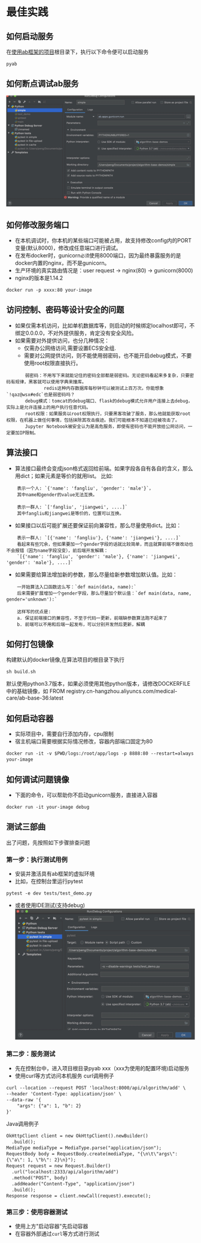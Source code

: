 
# 最佳实践

## 如何启动服务
在[使用ab框架的项目](./../../examples/simple)根目录下，执行以下命令便可以启动服务
```
pyab
```

## 如何断点调试ab服务
![debug](./../../debug.jpg)


## 如何修改服务端口
- 在本机调试时，你本机的某些端口可能被占用，故支持修改config内的PORT变量(默认8000)，修改成任意端口进行调试。
- 在发布docker时，gunicorn`必须`使用8000端口，因为最终暴露服务的是docker内置的nginx，而不是gunicorn。
- 生产环境的真实路由情况是：user request -> nginx(80) -> gunicorn(8000)
- nginx的版本是1.14.2

```
docker run -p xxxx:80 your-image 
```


## 访问控制、密码等设计安全的问题
- 如果仅需本机访问，比如单机数据库等，则启动的时候绑定localhost即可，不绑定0.0.0.0，不对外提供服务，肯定没有安全风险。
- 如果需要对外提供访问，也分几种情况：
  - 仅需办公网络访问,需要设置ECS安全组.
  - 需要对公网提供访问，则不能使用弱密码，也不能开启debug模式，不要使用root权限直接执行。
  
```
       弱密码：不用写下来就能记住的密码全部都是弱密码。无论密码看起来多复杂，只要密码有规律，黑客就可以使用字典来撞库。
              redis这种内存数据库每秒钟可以被测试上百万次。你能想象`!qaz@wsx#edc`也是弱密码吗？
       debug模式：tomcat的debug端口、flask的debug模式允许用户连接上去debug，实际上是允许连接上的用户执行任意代码。
       root权限：如果服务以root权限执行，只要黑客攻破了服务，那么他就能获取root权限，在机器上做任何事情，包括抹除其攻击痕迹。我们可能根本不知道已经被攻击了。
       Jupyter Notebook被安全认为是高危服务，即使有密码也不能开放给公网访问，一定要加IP限制。

```


## 算法接口
- 算法接口最终会变成json格式返回给前端。如果字段各自有各自的含义，那么用dict；如果元素是等价的就用list。 比如:
```
    表示一个人: `{'name': 'fangliu', 'gender': 'male'}`，
    其中name和gender的value无法互换。
   
    表示一群人: `['fangliu', 'jiangwei', ....]`
    其中fangliu和jiangwei是等价的，位置可以互换。
```
   
- 如果接口以后可能扩展还要保证前向兼容性，那么尽量使用dict。比如：
```
    表示一群人: `[{'name': 'fangliu'}, {'name': 'jiangwei'}, ....]`
    看起来有些冗余，但如果要加一个gender字段的话就比较简单，而且就算前端不做改动也不会报错（因为name字段没变），前后端开发解耦：
    `[{'name': 'fangliu', 'gender': 'male'}, {'name': 'jiangwei', 'gender': 'male'}, ....]`
```

- 如果需要给算法增加新的参数，那么尽量给新参数增加默认值。比如：
```
    一开始算法入口函数这么写：`def main(data, name):`
    后来需要扩展增加一个gender字段，那么尽量加个默认值：`def main(data, name, gender='unknown'):`
    
    这样写的优点是:
    a. 保证前端接口的兼容性，不至于代码一更新，前端缺参数算法跑不起来了
    b. 前端可以不用和后端一起发布，可以分别开发然后更新，解耦
``` 

## 如何打包镜像
构建默认的docker镜像,在算法项目的根目录下执行

```
sh build.sh
```

默认使用python3.7版本，如果必须使用其他python版本，请修改DOCKERFILE中的基础镜像，如
FROM registry.cn-hangzhou.aliyuncs.com/medical-care/ab-base-36:latest


## 如何启动容器
- 实际项目中，需要自行添加内存，cpu限制
- 宿主机端口需要根据实际情况修改，容器内部端口固定为80

```
docker run -it -v $PWD/logs:/root/app/logs -p 8888:80 --restart=always your-image 
```

## 如何调试问题镜像
- 下面的命令，可以帮助你不启动gunicorn服务，直接进入容器
```
docker run -it your-image debug
```


## 测试三部曲
出了问题，先按照如下步骤排查问题

### 第一步：执行测试用例
- 安装并激活具有ab框架的虚拟环境 
- 比如，在控制台里运行pytest

```
pytest -e dev tests/test_demo.py
```

- 或者使用IDE测试(支持debug)
![pytest](pytest.jpg)

### 第二步：服务测试
- 先在控制台中，进入项目根目录pyab xxx（xxx为使用的配置环境)启动服务
- 使用curl等方式访问本机服务
curl调用例子

```
curl --location --request POST 'localhost:8000/api/algorithm/add' \
--header 'Content-Type: application/json' \
--data-raw '{
	"args": {"a": 1, "b": 2}
}'
```

Java调用例子

```
OkHttpClient client = new OkHttpClient().newBuilder()
  .build();
MediaType mediaType = MediaType.parse("application/json");
RequestBody body = RequestBody.create(mediaType, "{\n\t\"args\": {\"a\": 1, \"b\": 2}\n}");
Request request = new Request.Builder()
  .url("localhost:2333/api/algorithm/add")
  .method("POST", body)
  .addHeader("Content-Type", "application/json")
  .build();
Response response = client.newCall(request).execute();
```

### 第三步：使用容器测试
- 使用上方"启动容器"先启动容器
- 在容器外部通过`curl`等方式进行测试
